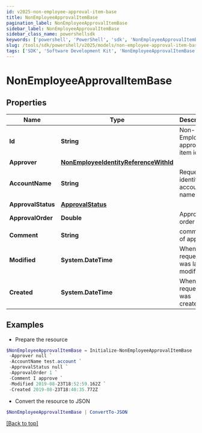 ```yaml
---
id: v2025-non-employee-approval-item-base
title: NonEmployeeApprovalItemBase
pagination_label: NonEmployeeApprovalItemBase
sidebar_label: NonEmployeeApprovalItemBase
sidebar_class_name: powershellsdk
keywords: ['powershell', 'PowerShell', 'sdk', 'NonEmployeeApprovalItemBase', 'V2025NonEmployeeApprovalItemBase'] 
slug: /tools/sdk/powershell/v2025/models/non-employee-approval-item-base
tags: ['SDK', 'Software Development Kit', 'NonEmployeeApprovalItemBase', 'V2025NonEmployeeApprovalItemBase']
---
```



# NonEmployeeApprovalItemBase

## Properties

Name | Type | Description | Notes
------------ | ------------- | ------------- | -------------
**Id** | **String** | Non-Employee approval item id | [optional] 
**Approver** | [**NonEmployeeIdentityReferenceWithId**](non-employee-identity-reference-with-id) |  | [optional] 
**AccountName** | **String** | Requested identity account name | [optional] 
**ApprovalStatus** | [**ApprovalStatus**](approval-status) |  | [optional] 
**ApprovalOrder** | **Double** | Approval order | [optional] 
**Comment** | **String** | comment of approver | [optional] 
**Modified** | **System.DateTime** | When the request was last modified. | [optional] 
**Created** | **System.DateTime** | When the request was created. | [optional] 

## Examples

- Prepare the resource
```powershell
$NonEmployeeApprovalItemBase = Initialize-NonEmployeeApprovalItemBase  -Id 2c1e388b-1e55-4b0a-ab5c-897f1204159c `
 -Approver null `
 -AccountName test.account `
 -ApprovalStatus null `
 -ApprovalOrder 1 `
 -Comment I approve `
 -Modified 2019-08-23T18:52:59.162Z `
 -Created 2019-08-23T18:40:35.772Z
```

- Convert the resource to JSON
```powershell
$NonEmployeeApprovalItemBase | ConvertTo-JSON
```


[[Back to top]](#) 

